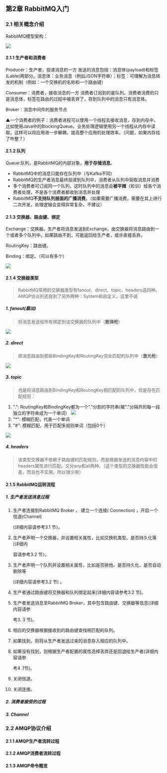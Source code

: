 ## 第2章 RabbitMQ入门

### 2.1 相关概念介绍

RabbitMQ模型架构：

![](https://ws1.sinaimg.cn/large/8747d788gy1fxcpoojs6hj21b60m4ti4.jpg)

#### 2.1.1 生产者和消费者

Producer：生产者，投递消息的一方
发送的消息包括：消息体(payload)和标签(Lable)两部分。消息体：业务消息（例如JSON字符串）；标签：可理解为消息转发的机制（例如：一个交换机的名称和一个路由键）

Consumer：消费者，接收消息的一方
消费者订阅到的是队列。消费者消费的只是消息体，标签在路由的过程中被丢弃了，存到队列中的消息只有消息体。

Broker：消息中间件的服务节点

▲一个消费者的例子：消费者进程可以使用一个线程去接收消息，存到内存中，比如使用Java中的BlockingQueue。业务处理逻辑使用另一个线程从内存中读取，这样可以将应用进一步解耦，提高整个应用的处理效率。（问题，如果内存挂了咋整？）

#### 2.1.2 队列

Queue:队列，是RabbitMQ的内部对象，**用于存储消息**。

* RabbitMQ中的消息只能存在队列中（与Kafka不同）
* RabbitMQ的生产者消息最终投递到队列中，消费者从队列中获取消息并消费
* 多个消费者可订阅同一个队列，这时队列中的消息会**被平摊**（轮训）给各个消费者处理，不是各个消费者都收到消息并处理
* RabbitMQ**不支持队列层面的广播消费**。（如果需要广播消费，需要在其上进行二次开发，处理逻辑会变得异常复杂，不建议）

#### 2.1.3 交换器、路由键、绑定

Exchange：交换器。生产者将消息发送到Exchange，由交换器将消息路由到一个或者多个队列中。如果路由不到，可能返回给生产者，或许直接丢弃。

RoutingKey：路由键。

Binding：绑定。（可以有多个）

![](https://ws1.sinaimg.cn/large/8747d788gy1fx96ii46bkj21ox0xx19e.jpg)

#### 2.1.4 交换器类型 

> RabbitMQ常用的交换器类型有fanout、direct、topic、headers这四种。AMQP协议列还提到了另外两种：System和自定义，这里不说

##### 1. fanout(扇出)

> 将消息发送给所有绑定到该交换器的队列中（**散弹枪**）

![](https://ws1.sinaimg.cn/large/8747d788gy1fxcou3wk91j218g0mojuk.jpg)

##### 2. direct

>  把消息路由到那些BindingKey和RoutingKey完全匹配的队列中（**激光枪**）

![](https://ws1.sinaimg.cn/large/8747d788gy1fxcpqv85vhj20y70crwh0.jpg)

##### 3. topic

> 也是将消息路由到BindingKey和RoutingKey相匹配的队列中，但是存在匹配规则：

1. ".": RoutingKey和BindingKey都为一个"."分割的字符串(被"."分隔开的每一段独立的字符串成为一个单词）
   ![](https://ws1.sinaimg.cn/large/8747d788gy1fxcpkjk611j20i1082q2z.jpg)
2. "*": 模糊匹配，代表一个单词
3. "#": 模糊匹配，用于匹配多规则单词（包括0个）

![](https://ws1.sinaimg.cn/large/8747d788gy1fxcpulo12fj20yh0bp0uy.jpg)

##### 4. headers

> 该类型交换器不依赖于路由键的匹配规则，而是根据发送的消息内容中的headers属性进行匹配。又分any和all两种。（这个类型的交换器性能会很差，而且也不实用，所以很少用）

#### 2.1.5 RabbitMQ运转流程

##### 1. 生产者发送消息过程

1. 生产者连接到RabbitMQ Broker ， 建立一个连接( Connection) ，开启一个信道(Channel)

   (详细内容请参考3.1 节〉。

2. 生产者声明一个交换器，并设置相关属性，比如交换机类型、是否持久化等(详细内

   容请参考3.2 节〉。

3. 生产者声明一个队列井设置相关属性，比如是否排他、是否持久化、是否自动删除等

   (详细内容请参考3.2 节) 。

4. 生产者通过路由键将交换器和队列绑定起来(详细内容请参考3.2 节)。

5. 生产者发送消息至RabbitMQ Broker，其中包含路由键、交换器等信息(详细内容请参

   考3. 3 节)。

6. 相应的交换器根据接收到的路由键查找相匹配的队列。

7. 如果找到，则将从生产者发送过来的消息存入相应的队列中。

8. 如果没有找到，则根据生产者配置的属性选择丢弃还是回退给生产者(详细内容请参

   考4 .1节)。

9. 关闭信道。

10. 关闭连接。

##### 2. 消费者接受的过程

##### 3. Channel

### 2.2 AMQP协议介绍

#### 2.1.1 AMQP生产者流转过程

#### 2.1.2 AMQP消费者流转过程

#### 2.1.3 AMQP命令概览
